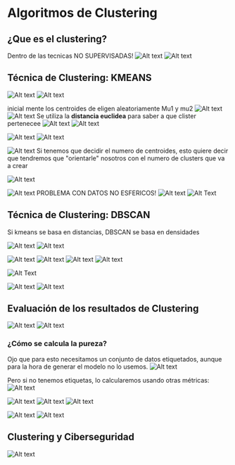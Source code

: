 # Algoritmos de Clustering

## ¿Que es el clustering?
Dentro de las tecnicas NO SUPERVISADAS!
![Alt text](img/clustering-quees-1.png)
![Alt text](img/clustering-quees-2.png)

## Técnica de Clustering: KMEANS
![Alt text](img/clustering-kmeans-1.png)
![Alt text](img/clustering-kmeans-2.png)

inicial mente los centroides de eligen aleatoriamente
Mu1 y mu2
![Alt text](img/clustering-kmeans-3.png)
![Alt text](img/clustering-kmeans-4.png)
Se utiliza la **distancia euclidea** para saber a que clister pertenecee
![Alt text](img/clustering-kmeans-5.png)
![Alt text](img/clustering-kmeans-6.png)

![Alt text](img/clustering-kmeans-7.png)
![Alt text](img/clustering-kmeans-8.png)


![Alt text](img/clustering-kmeans-9.png)
Si tenemos que decidir el numero de centroides, esto quiere decir que tendremos que "orientarle" nosotros con el numero de clusters que va a crear

![Alt text](img/clustering-kmeans-10.png)

![Alt text](img/clustering-kmeans-11.png)
PROBLEMA CON DATOS NO ESFERICOS!
![Alt text](img/clustering-kmeans-12.png)
![Alt Text](img/kmeans_clustering.gif)


## Técnica de Clustering: DBSCAN
Si kmeans se basa en distancias, DBSCAN se basa en densidades

![Alt text](img/clustering-dbscan-1.png)
![Alt text](img/clustering-dbscan-2.png)

![Alt text](img/clustering-dbscan-3.png)
![Alt text](img/clustering-dbscan-4.png)
![Alt text](img/clustering-dbscan-5.png)
![Alt text](img/clustering-dbscan-6.png)

![Alt Text](img/dbscan_clustering.gif)

![Alt text](img/clustering-dbscan-7.png)
![Alt text](img/clustering-dbscan-8.png)


## Evaluación de los resultados de Clustering
![Alt text](img/clustering-evaluacion-1.png)
![Alt text](img/clustering-evaluacion-2.png)

### ¿Cómo se calcula la pureza?
Ojo que para esto necesitamos un conjunto de datos etiquetados, aunque para la hora de generar el modelo no lo usemos.
![Alt text](img/clustering-evaluacion-3.png)

Pero si no tenemos etiquetas, lo calcularemos usando otras métricas:
![Alt text](img/clustering-evaluacion-4.png)

![Alt text](img/clustering-evaluacion-5.png)
![Alt text](img/clustering-evaluacion-6.png)
![Alt text](img/clustering-evaluacion-7.png)

![Alt text](img/clustering-evaluacion-8.png)
![Alt text](img/clustering-evaluacion-9.png)


## Clustering y Ciberseguridad
![Alt text](img/clustering-ciberseguridad-1.png)
